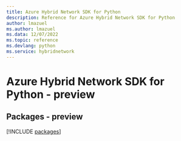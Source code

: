```yaml
---
title: Azure Hybrid Network SDK for Python
description: Reference for Azure Hybrid Network SDK for Python
author: lmazuel
ms.author: lmazuel
ms.data: 12/07/2022
ms.topic: reference
ms.devlang: python
ms.service: hybridnetwork
---
```

# Azure Hybrid Network SDK for Python - preview
## Packages - preview
[!INCLUDE [packages](hybrid-network-index.md)]